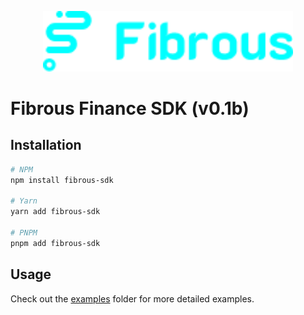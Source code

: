 
<p align="center">
  <a href="https://fibrous.finance">
    <img src="./docs/assets/logo.png" width="400px" >
  </a>
</p>

# Fibrous Finance SDK (v0.1b)

## Installation

```bash
# NPM
npm install fibrous-sdk

# Yarn
yarn add fibrous-sdk

# PNPM
pnpm add fibrous-sdk
```

## Usage
Check out the [examples](./examples) folder for more detailed examples.